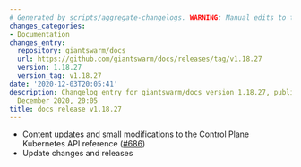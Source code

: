```yaml
---
# Generated by scripts/aggregate-changelogs. WARNING: Manual edits to this files will be overwritten.
changes_categories:
- Documentation
changes_entry:
  repository: giantswarm/docs
  url: https://github.com/giantswarm/docs/releases/tag/v1.18.27
  version: 1.18.27
  version_tag: v1.18.27
date: '2020-12-03T20:05:41'
description: Changelog entry for giantswarm/docs version 1.18.27, published on 03
  December 2020, 20:05
title: docs release v1.18.27
---
```


- Content updates and small modifications to the Control Plane Kubernetes API reference ([#686](https://github.com/giantswarm/docs/pull/686))
- Update changes and releases
